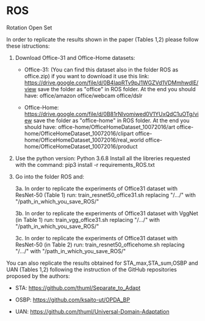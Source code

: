 # ROS
Rotation Open Set

In order to replicate the results shown in the paper (Tables 1,2) please follow these istructions:

1. Download Office-31 and Office-Home datasets:

    - Office-31: (You can find this dataset also in the folder ROS as office.zip)
      if you want to download it use this link:
      https://drive.google.com/file/d/0B4IapRTv9pJ1WGZVd1VDMmhwdlE/view
      save the folder as "office" in ROS folder.
      At the end you should have:
      office/amazon
      office/webcam
      office/dslr
    
    - Office-Home: 
      https://drive.google.com/file/d/0B81rNlvomiwed0V1YUxQdC1uOTg/view
      save the folder as "office-home" in ROS folder.
      At the end you should have:
      office-home/OfficeHomeDataset_10072016/art
      office-home/OfficeHomeDataset_10072016/clipart
      office-home/OfficeHomeDataset_10072016/real_world
      office-home/OfficeHomeDataset_10072016/product
  
2. Use the python version: Python 3.6.8 
   Install all the libreries requested with the command:
   pip3 install -r requirements_ROS.txt 

3. Go into the folder ROS and:

    3a. In order to replicate the experiments of Office31 dataset with ResNet-50 (Table 1) run: 
        train_resnet50_office31.sh replacing 
        "/.../" with "/path_in_which_you_save_ROS/"

    3b. In order to replicate the experiments of Office31 dataset with VggNet (in Table 1) run: 
        train_vgg_office31.sh replacing 
        "/.../" with "/path_in_which_you_save_ROS/"
    
    3c. In order to replicate the experiments of Office31 dataset with ResNet-50 (in Table 2) run: 
        train_resnet50_officehome.sh replacing 
        "/.../" with "/path_in_which_you_save_ROS/"
    
    
You can also replicate the results obtained for STA_max,STA_sum,OSBP and UAN (Tables 1,2) following the instruction of the GitHub repositories proposed by the authors:

- STA: https://github.com/thuml/Separate_to_Adapt

- OSBP: https://github.com/ksaito-ut/OPDA_BP

- UAN: https://github.com/thuml/Universal-Domain-Adaptation
